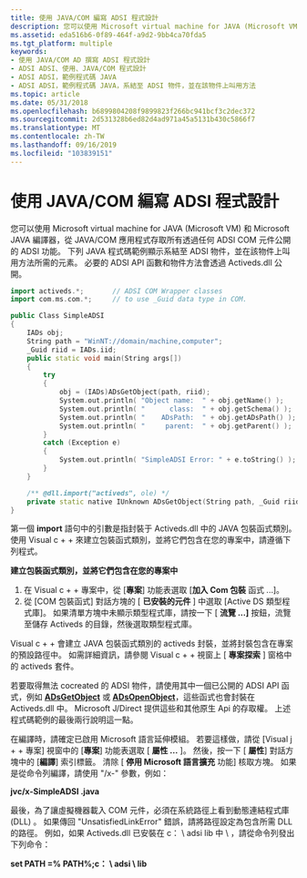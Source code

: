 ```yaml
---
title: 使用 JAVA/COM 編寫 ADSI 程式設計
description: 您可以使用 Microsoft virtual machine for JAVA (Microsoft VM) 和 Microsoft JAVA 編譯器，從 JAVA/COM 應用程式存取所有透過任何 ADSI COM 元件公開的 ADSI 功能。
ms.assetid: eda516b6-0f89-464f-a9d2-9bb4ca70fda5
ms.tgt_platform: multiple
keywords:
- 使用 JAVA/COM AD 撰寫 ADSI 程式設計
- ADSI ADSI、使用、JAVA/COM 程式設計
- ADSI ADSI，範例程式碼 JAVA
- ADSI ADSI，範例程式碼 JAVA，系結至 ADSI 物件，並在該物件上叫用方法
ms.topic: article
ms.date: 05/31/2018
ms.openlocfilehash: b6899804208f9899823f266bc941bcf3c2dec372
ms.sourcegitcommit: 2d531328b6ed82d4ad971a45a5131b430c5866f7
ms.translationtype: MT
ms.contentlocale: zh-TW
ms.lasthandoff: 09/16/2019
ms.locfileid: "103839151"
---
```

# <a name="programming-adsi-with-javacom"></a>使用 JAVA/COM 編寫 ADSI 程式設計

您可以使用 Microsoft virtual machine for JAVA (Microsoft VM) 和 Microsoft JAVA 編譯器，從 JAVA/COM 應用程式存取所有透過任何 ADSI COM 元件公開的 ADSI 功能。 下列 JAVA 程式碼範例顯示系結至 ADSI 物件，並在該物件上叫用方法所需的元素。 必要的 ADSI API 函數和物件方法會透過 Activeds.dll 公開。


```C++
import activeds.*;       // ADSI COM Wrapper classes
import com.ms.com.*;     // to use _Guid data type in COM.

public Class SimpleADSI 
{
    IADs obj;
    String path = "WinNT://domain/machine,computer";
    _Guid riid = IADs.iid;
    public static void main(String args[]) 
    {
        try 
        {
            obj = (IADs)ADsGetObject(path, riid);
            System.out.println( "Object name:  " + obj.getName() );
            System.out.println( "      class:  " + obj.getSchema() );
            System.out.println( "    ADsPath:  " + obj.getADsPath() );
            System.out.println( "     parent:  " + obj.getParent() );
        }
        catch (Exception e) 
        {
            System.out.println( "SimpleADSI Error: " + e.toString() );
        }
    }

    /** @dll.import("activeds", ole) */
    private static native IUnknown ADsGetObject(String path, _Guid riid);
}
```



第一個 **import** 語句中的引數是指封裝于 Activeds.dll 中的 JAVA 包裝函式類別。 使用 Visual c + + 來建立包裝函式類別，並將它們包含在您的專案中，請遵循下列程式。

**建立包裝函式類別，並將它們包含在您的專案中**

1.  在 Visual c + + 專案中，從 [**專案**] 功能表選取 [**加入 Com 包裝** 函式 ...]。
2.  從 [COM 包裝函式] 對話方塊的 [ **已安裝的元件** ] 中選取 [Active DS 類型程式庫]。 如果清單方塊中未顯示類型程式庫，請按一下 [ **流覽 ...]** 按鈕，流覽至儲存 Activeds 的目錄，然後選取類型程式庫。

Visual c + + 會建立 JAVA 包裝函式類別的 activeds 封裝，並將封裝包含在專案的預設路徑中。 如需詳細資訊，請參閱 Visual c + + 視窗上 [ **專案探索** ] 窗格中的 activeds 套件。

若要取得無法 cocreated 的 ADSI 物件，請使用其中一個已公開的 ADSI API 函式，例如 [**ADsGetObject**](/windows/desktop/api/Adshlp/nf-adshlp-adsgetobject) 或 [**ADsOpenObject**](/windows/desktop/api/Adshlp/nf-adshlp-adsopenobject)，這些函式也會封裝在 Activeds.dll 中。 Microsoft J/Direct 提供這些和其他原生 Api 的存取權。 上述程式碼範例的最後兩行說明這一點。

在編譯時，請確定已啟用 Microsoft 語言延伸模組。 若要這樣做，請從 [Visual j + + 專案] 視窗中的 [**專案**] 功能表選取 [ **<project> 屬性 ...** ]。 然後，按一下 [ **<project> 屬性**] 對話方塊中的 [**編譯**] 索引標籤。 清除 [ **停用 Microsoft 語言擴充** 功能] 核取方塊。 如果是從命令列編譯，請使用 "/x-" 參數，例如：

**jvc/x-SimpleADSI .java**

最後，為了讓虛擬機器載入 COM 元件，必須在系統路徑上看到動態連結程式庫 (DLL) 。 如果傳回 "UnsatisfiedLinkError" 錯誤，請將路徑設定為包含所需 DLL 的路徑。 例如，如果 Activeds.dll 已安裝在 c： \\ adsi lib 中 \\ ，請從命令列發出下列命令：

**set PATH =% PATH%;c： \\ adsi \\ lib**

 

 




